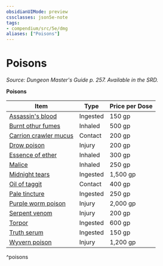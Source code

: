 ```yaml
---
obsidianUIMode: preview
cssclasses: json5e-note
tags:
- compendium/src/5e/dmg
aliases: ["Poisons"]
---
```

# Poisons
*Source: Dungeon Master's Guide p. 257. Available in the SRD.* 

**Poisons**

| Item | Type | Price per Dose |
|------|------|----------------|
| [Assassin's blood](5E2014官方资源/items/assassins-blood.md) | Ingested | 150 gp |
| [Burnt othur fumes](5E2014官方资源/items/burnt-othur-fumes.md) | Inhaled | 500 gp |
| [Carrion crawler mucus](5E2014官方资源/items/carrion-crawler-mucus.md) | Contact | 200 gp |
| [Drow poison](5E2014官方资源/items/drow-poison.md) | Injury | 200 gp |
| [Essence of ether](5E2014官方资源/items/essence-of-ether.md) | Inhaled | 300 gp |
| [Malice](5E2014官方资源/items/malice.md) | Inhaled | 250 gp |
| [Midnight tears](5E2014官方资源/items/midnight-tears.md) | Ingested | 1,500 gp |
| [Oil of taggit](5E2014官方资源/items/oil-of-taggit.md) | Contact | 400 gp |
| [Pale tincture](5E2014官方资源/items/pale-tincture.md) | Ingested | 250 gp |
| [Purple worm poison](5E2014官方资源/items/purple-worm-poison.md) | Injury | 2,000 gp |
| [Serpent venom](5E2014官方资源/items/serpent-venom.md) | Injury | 200 gp |
| [Torpor](5E2014官方资源/items/torpor.md) | Ingested | 600 gp |
| [Truth serum](5E2014官方资源/items/truth-serum.md) | Ingested | 150 gp |
| [Wyvern poison](5E2014官方资源/items/wyvern-poison.md) | Injury | 1,200 gp |
^poisons